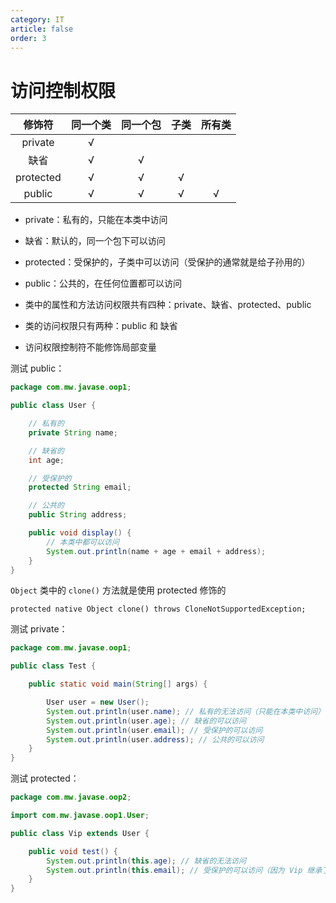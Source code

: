 ```yaml
---
category: IT
article: false
order: 3
---
```


# 访问控制权限

|    修饰符    | 同一个类 | 同一个包 | 子类 | 所有类 |
|:---------:|:----:|:----:|:--:|:---:|
|  private  |  √   |      |    |     |
|    缺省     |  √   |  √   |    |     |
| protected |  √   |  √   | √  |     |
|  public   |  √   |  √   | √  |  √  |

- private：私有的，只能在本类中访问

- 缺省：默认的，同一个包下可以访问

- protected：受保护的，子类中可以访问（受保护的通常就是给子孙用的）

- public：公共的，在任何位置都可以访问

- 类中的属性和方法访问权限共有四种：private、缺省、protected、public

- 类的访问权限只有两种：public 和 缺省

- 访问权限控制符不能修饰局部变量

测试 public：

```java
package com.mw.javase.oop1;

public class User {

    // 私有的
    private String name;

    // 缺省的
    int age;

    // 受保护的
    protected String email;

    // 公共的
    public String address;

    public void display() {
        // 本类中都可以访问
        System.out.println(name + age + email + address);
    }
}
```

`Object` 类中的 `clone()` 方法就是使用 protected 修饰的

`protected native Object clone() throws CloneNotSupportedException;`

测试 private：

```java
package com.mw.javase.oop1;

public class Test {

    public static void main(String[] args) {

        User user = new User();
        System.out.println(user.name); // 私有的无法访问（只能在本类中访问）
        System.out.println(user.age); // 缺省的可以访问
        System.out.println(user.email); // 受保护的可以访问
        System.out.println(user.address); // 公共的可以访问
    }
}
```

测试 protected：

```java
package com.mw.javase.oop2;

import com.mw.javase.oop1.User;

public class Vip extends User {

    public void test() {
        System.out.println(this.age); // 缺省的无法访问
        System.out.println(this.email); // 受保护的可以访问（因为 Vip 继承了 User。就算不在同一个包下，只要是子类就可以访问）
    }
}
```